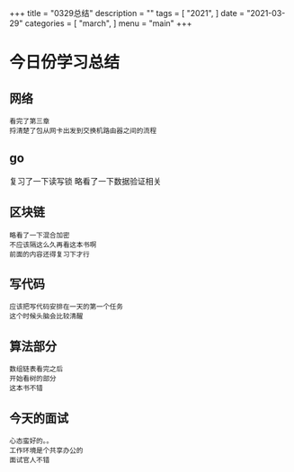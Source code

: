 +++
title = "0329总结"
description = ""
tags = [
    "2021",
]
date = "2021-03-29"
categories = [
    "march",
]
menu = "main"
+++

# 今日份学习总结

## 网络

```
看完了第三章
捋清楚了包从网卡出发到交换机路由器之间的流程
```

## go
复习了一下读写锁
略看了一下数据验证相关

## 区块链

```
略看了一下混合加密
不应该隔这么久再看这本书啊
前面的内容还得复习下才行
```


## 写代码

```
应该把写代码安排在一天的第一个任务
这个时候头脑会比较清醒
```


## 算法部分

```
数组链表看完之后
开始看树的部分
这本书不错
```


## 今天的面试
```
心态蛮好的。。
工作环境是个共享办公的
面试官人不错
```

